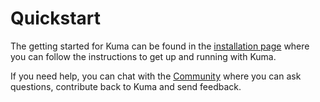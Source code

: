 # Quickstart

The getting started for Kuma can be found in the [installation page](/install/0.1.1) where you can follow the instructions to get up and running with Kuma.

If you need help, you can chat with the [Community](/community) where you can ask questions, contribute back to Kuma and send feedback.